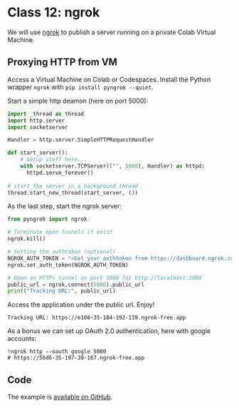 # Class 12: ngrok

We will use [ngrok]() to publish a server running on a private Colab Virtual Machine.

## Proxying HTTP from VM

Access a Virtual Machine on Colab or Codespaces. Install the Python wrapper `ngrok` with `pip install pyngrok --quiet`. 

Start a simple http deamon (here on port 5000):
```python
import _thread as thread
import http.server
import socketserver

Handler = http.server.SimpleHTTPRequestHandler

def start_server():
    # Setup stuff here...
    with socketserver.TCPServer(("", 5000), Handler) as httpd:
      httpd.serve_forever()
    
# start the server in a background thread
thread.start_new_thread(start_server, ())
```

As the last step, start the ngrok server:
```python
from pyngrok import ngrok

# Terminate open tunnels if exist
ngrok.kill()

# Setting the authtoken (optional)
NGROK_AUTH_TOKEN = "<Get your authtoken from https://dashboard.ngrok.com/auth>"
ngrok.set_auth_token(NGROK_AUTH_TOKEN)

# Open an HTTPs tunnel on port 5000 for http://localhost:5000
public_url = ngrok.connect(5000).public_url
print("Tracking URL:", public_url)
```
Access the application under the public url. Enjoy!
```console
Tracking URL: https://e108-35-184-192-139.ngrok-free.app
```
As a bonus we can set up OAuth 2.0 authentication, here with google accounts:
```console
!ngrok http --oauth google 5000
# https://5bd6-35-197-38-167.ngrok-free.app
```



## Code

The example is [available on GitHub](https://colab.research.google.com/gist/maciejskorski/b6185a0f1a48abbc63e3a82b89a86b42/nginx-demo.ipynb).
